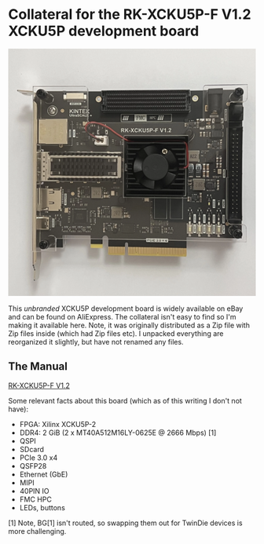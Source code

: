 # Collateral for the RK-XCKU5P-F V1.2 XCKU5P development board

![Top view of the FPGA board](images/RK-XCKU5P-F-V1.2.webp)

This *unbranded* XCKU5P development board is widely available on eBay
and can be found on AliExpress.  The collateral isn't easy to find so
I'm making it available here.  Note, it was originally distributed as
a Zip file with Zip files inside (which had Zip files etc).  I
unpacked everything are reorganized it slightly, but have not renamed
any files.

## The Manual
[RK-XCKU5P-F V1.2](RK-XCKU5P-F-V1.2.pdf)

Some relevant facts about this board (which as of this writing I don't
not have):
- FPGA: Xilinx XCKU5P-2
- DDR4: 2 GiB (2 x MT40A512M16LY-0625E @ 2666 Mbps) [1]
- QSPI
- SDcard
- PCIe 3.0 x4
- QSFP28
- Ethernet (GbE)
- MIPI
- 40PIN IO
- FMC HPC
- LEDs, buttons

[1] Note, BG[1] isn't routed, so swapping them out for TwinDie devices
is more challenging.

